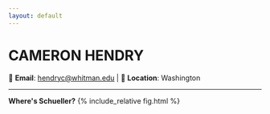 ```yaml
---
layout: default
---
```


# **CAMERON HENDRY**  
📧 **Email**: hendryc@whitman.edu |  📍 **Location**: Washington

---
**Where's Schueller?**
{% include_relative fig.html %}

